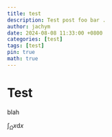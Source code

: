 ```yaml
---
title: test
description: Test post foo bar .
author: jachym
date: 2024-08-08 11:33:00 +0800
categories: [test]
tags: [test]
pin: true
math: true
---
```


# Test

blah

$\int_{\Omega} x \mathrm{d}x$
